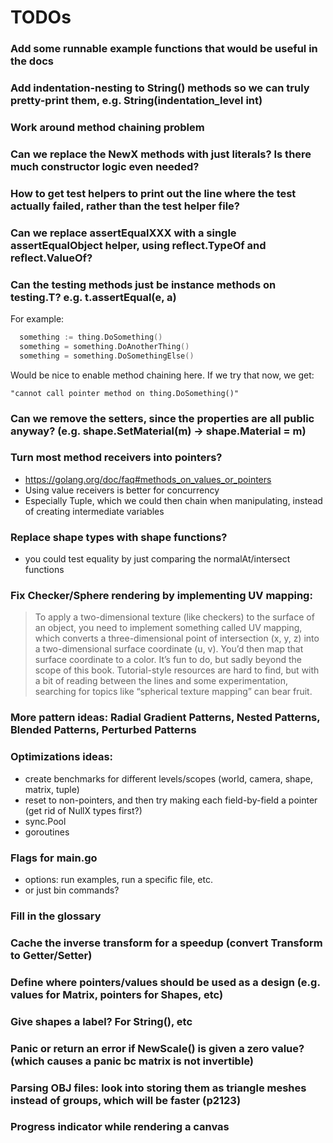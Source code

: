# TODOs

### Add some runnable example functions that would be useful in the docs

### Add indentation-nesting to String() methods so we can truly pretty-print them, e.g. String(indentation_level int)

### Work around method chaining problem

### Can we replace the NewX methods with just literals? Is there much constructor logic even needed?

### How to get test helpers to print out the line where the test actually failed, rather than the test helper file?

### Can we replace assertEqualXXX with a single assertEqualObject helper, using reflect.TypeOf and reflect.ValueOf?

### Can the testing methods just be instance methods on testing.T? e.g. t.assertEqual(e, a)

For example:

```go
  something := thing.DoSomething()
  something = something.DoAnotherThing()
  something = something.DoSomethingElse()
```

Would be nice to enable method chaining here. If we try that now, we get:

`"cannot call pointer method on thing.DoSomething()"`

### Can we remove the setters, since the properties are all public anyway? (e.g. shape.SetMaterial(m) -> shape.Material = m)

### Turn most method receivers into pointers?

- https://golang.org/doc/faq#methods_on_values_or_pointers
- Using value receivers is better for concurrency
- Especially Tuple, which we could then chain when manipulating, instead of creating intermediate variables

### Replace shape types with shape functions?

- you could test equality by just comparing the normalAt/intersect functions

### Fix Checker/Sphere rendering by implementing UV mapping:

> To apply a two-dimensional texture (like checkers) to the surface of an object, you need to implement something called UV mapping, which converts a three-dimensional point of intersection (x, y, z) into a two-dimensional surface coordinate (u, v). You’d then map that surface coordinate to a color. It’s fun to do, but sadly beyond the scope of this book. Tutorial-style resources are hard to find, but with a bit of reading between the lines and some experimentation, searching for topics like “spherical texture mapping” can bear fruit.

### More pattern ideas: Radial Gradient Patterns, Nested Patterns, Blended Patterns, Perturbed Patterns

### Optimizations ideas:

- create benchmarks for different levels/scopes (world, camera, shape, matrix, tuple)
- reset to non-pointers, and then try making each field-by-field a pointer (get rid of NullX types first?)
- sync.Pool
- goroutines

### Flags for main.go

- options: run examples, run a specific file, etc.
- or just bin commands?

### Fill in the glossary

### Cache the inverse transform for a speedup (convert Transform to Getter/Setter)

### Define where pointers/values should be used as a design (e.g. values for Matrix, pointers for Shapes, etc)

### Give shapes a label? For String(), etc

### Panic or return an error if NewScale() is given a zero value? (which causes a panic bc matrix is not invertible)

### Parsing OBJ files: look into storing them as triangle meshes instead of groups, which will be faster (p2123)

### Progress indicator while rendering a canvas
